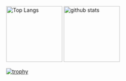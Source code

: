 <div align="left"> 
  <img alt="Top Langs" height="150px" src="https://github-readme-stats.vercel.app/api/top-langs/?username=shootacean&layout=compact&show_icons=true&theme=onedark" />
  <img alt="github stats" height="150px" src="https://github-readme-stats.vercel.app/api?username=shootacean&theme=onedark&show_icons=true" />
</div>

[![trophy](https://github-profile-trophy.vercel.app/?username=shootacean&theme=onedark&column=7
)](https://github.com/ryo-ma/github-profile-trophy)

